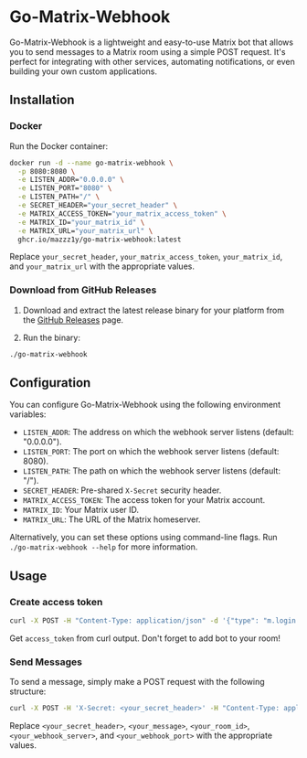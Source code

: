 # Go-Matrix-Webhook

Go-Matrix-Webhook is a lightweight and easy-to-use Matrix bot that allows you to send messages to a Matrix room using a simple POST request. It's perfect for integrating with other services, automating notifications, or even building your own custom applications.

## Installation

### Docker

Run the Docker container:

```bash
docker run -d --name go-matrix-webhook \
  -p 8080:8080 \
  -e LISTEN_ADDR="0.0.0.0" \
  -e LISTEN_PORT="8080" \
  -e LISTEN_PATH="/" \
  -e SECRET_HEADER="your_secret_header" \
  -e MATRIX_ACCESS_TOKEN="your_matrix_access_token" \
  -e MATRIX_ID="your_matrix_id" \
  -e MATRIX_URL="your_matrix_url" \
  ghcr.io/mazzz1y/go-matrix-webhook:latest
```

Replace `your_secret_header`, `your_matrix_access_token`, `your_matrix_id`, and `your_matrix_url` with the appropriate values.

### Download from GitHub Releases

1. Download and extract the latest release binary for your platform from the [GitHub Releases](https://github.com/mazzz1y/go-matrix-webhook/releases) page.

2. Run the binary:

```bash
./go-matrix-webhook
```

## Configuration

You can configure Go-Matrix-Webhook using the following environment variables:

- `LISTEN_ADDR`: The address on which the webhook server listens (default: "0.0.0.0").
- `LISTEN_PORT`: The port on which the webhook server listens (default: 8080).
- `LISTEN_PATH`: The path on which the webhook server listens (default: "/").
- `SECRET_HEADER`: Pre-shared `X-Secret` security header.
- `MATRIX_ACCESS_TOKEN`: The access token for your Matrix account.
- `MATRIX_ID`: Your Matrix user ID.
- `MATRIX_URL`: The URL of the Matrix homeserver.

Alternatively, you can set these options using command-line flags. Run `./go-matrix-webhook --help` for more information.

## Usage

### Create access token
```bash
curl -X POST -H "Content-Type: application/json" -d '{"type": "m.login.password", "identifier": {"type": "m.id.user", "user": "<bot username>"}, "password": "<bot password>", "initial_device_display_name": "Webhook Client"}' "https://<your-server>/_matrix/client/r0/login"
```
Get `access_token` from curl output. Don't forget to add bot to your room!
### Send Messages

To send a message, simply make a POST request with the following structure:

```bash
curl -X POST -H 'X-Secret: <your_secret_header>' -H "Content-Type: application/json" -d '{"message": "<your_message>", "room_id": "<your_room_id>"}' "http://<your_webhook_server>:<your_webhook_port>"
```

Replace `<your_secret_header>`, `<your_message>`, `<your_room_id>`, `<your_webhook_server>`, and `<your_webhook_port>` with the appropriate values.
